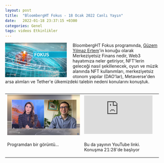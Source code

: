 ```yaml
---
layout: post
title:  "BloombergHT Fokus - 18 Ocak 2022 Canlı Yayın"
date:   2022-01-18 23:37:15 +0300
categories: Genel
tags: videos Etkinlikler
---
```


<img align="left" src="/assets/bloombergHT_fokus_poster.jpg" style="width:40%; padding-right:20px"> BloombergHT Fokus programında, [Güzem Yılmaz Ertem](https://twitter.com/guzemyilmaz)'in konuğu olarak Merkeziyetsiz Finans nedir, Web3 hayatımıza neler getiriyor, NFT'lerin geleceği nasıl şekillenecek, oyun ve müzik alanında NFT kullanımları, merkeziyetsiz otonom yapılar (DAO'lar), Metaverse'den arsa alımları ve Tether'e ülkemizdeki talebin nedeni konularını konuştuk.  
&nbsp;

<table><tr><td style="width:50%">
<img src="/assets/bloombergHT-fokus-ss-220104.jpg">
</td>
<td style="width:50%">
<iframe width="224" height="126" src="https://www.youtube.com/embed/6qqdqHv1los?t=1288" frameborder="0" allowfullscreen></iframe></td></tr>
<tr><td style="width:50%; vertical-align:top">
<p>
Programdan bir görüntü...  
</p></td>
<td style="width:50%; vertical-align:top">
<p>Bu da yayının YouTube linki. Konuşma 21:28'de başlıyor</p>
</td></tr> 
</table>

